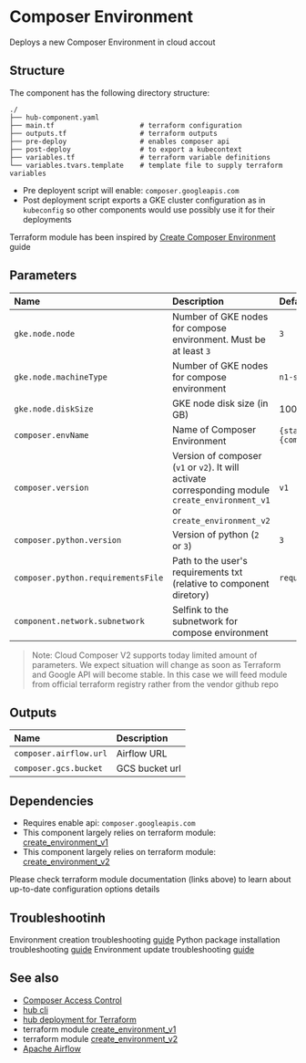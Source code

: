 # Composer Environment

Deploys a new Composer Environment in cloud accout

## Structure

The component has the following directory structure:

```text
./
├── hub-component.yaml
├── main.tf                     # terraform configuration
├── outputs.tf                  # terraform outputs
├── pre-deploy                  # enables composer api
├── post-deploy                 # to export a kubecontext
├── variables.tf                # terraform variable definitions
└── variables.tvars.template    # template file to supply terraform variables
```

* Pre deployent script will enable: `composer.googleapis.com`
* Post deployment script exports a GKE cluster configuration as in `kubeconfig` so other components would use possibly use it for their deployments

Terraform module has been inspired by [Create Composer Environment](https://registry.terraform.io/providers/hashicorp/google/latest/docs/resources/composer_environment) guide

## Parameters

| Name      | Description | Default Value | Required
| :-------- | :--------   | :--------     | :--:
| `gke.node.node` | Number of GKE nodes for compose environment. Must be at least `3` | `3` | x |
| `gke.node.machineType` | Number of GKE nodes for compose environment | `n1-standard-1` | x |
| `gke.node.diskSize` | GKE node disk size (in GB) | 100 | x |
| `composer.envName` | Name of Composer Environment | `{stackName}-{componentName}` | x |
| `composer.version` | Version of composer (`v1` or `v2`). It will activate corresponding module `create_environment_v1` or `create_environment_v2` | `v1` | x |
| `composer.python.version` | Version of python (`2` or `3`) | `3` | x |
| `composer.python.requirementsFile` | Path to the user's requirements txt (relative to component diretory) | `requirements.txt` | |
| `component.network.subnetwork` | Selfink to the subnetwork for compose environment | | x |

> Note: Cloud Composer V2 supports today limited amount of parameters. We expect situation will change as soon as Terraform and Google API will become stable. In this case we will feed module from official terraform registry rather from the vendor github repo

## Outputs

| Name      | Description |
| :-------- | :--------   |
| `composer.airflow.url` | Airflow URL |
| `composer.gcs.bucket` | GCS bucket url |

## Dependencies

* Requires enable api: `composer.googleapis.com`
* This component largely relies on terraform module: [create_environment_v1]
* This component largely relies on terraform module: [create_environment_v2]

Please check terraform module documentation (links above) to learn about up-to-date configuration options details

## Troubleshootinh

Environment creation troubleshooting [guide](https://cloud.google.com/composer/docs/troubleshooting-environment-creation)
Python package installation troubleshooting [guide](https://cloud.google.com/composer/docs/troubleshooting-package-installation)
Environment update troubleshooting [guide](https://cloud.google.com/composer/docs/troubleshooting-updates-upgrades)

## See also

* [Composer Access Control](https://cloud.google.com/composer/docs/how-to/access-control)
* [hub cli](https://github.com/agilestacks/hub/wiki)
* [hub deployment for Terraform](https://github.com/agilestacks/hub-extensions/blob/gcp-extensions/documentation/hub-component-terraform.md)
* terraform module [create_environment_v1]
* terraform module [create_environment_v2]
* [Apache Airflow](http://airflow.apache.org/)

[create_environment_v1]: https://github.com/terraform-google-modules/terraform-google-composer/tree/master/modules/create_environment_v1
[create_environment_v2]: https://github.com/terraform-google-modules/terraform-google-composer/tree/master/modules/create_environment_v2
